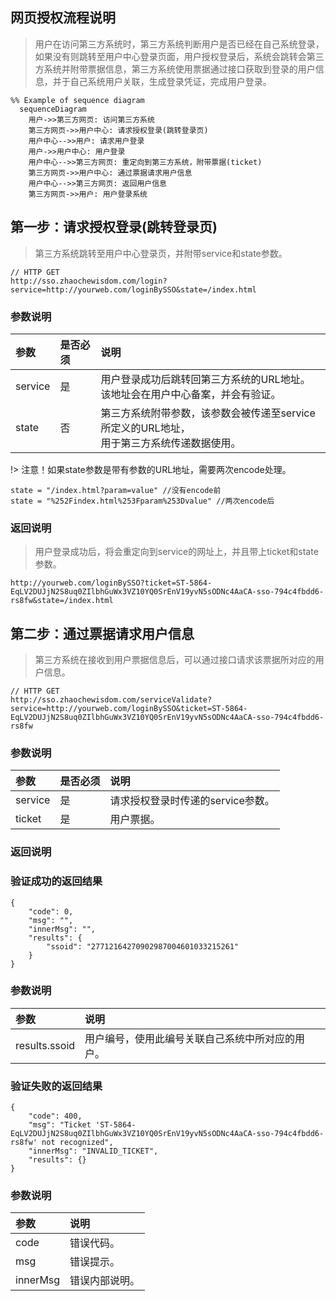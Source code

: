 ## 网页授权流程说明

> 用户在访问第三方系统时，第三方系统判断用户是否已经在自己系统登录，如果没有则跳转至用户中心登录页面，用户授权登录后，系统会跳转会第三方系统并附带票据信息，第三方系统使用票据通过接口获取到登录的用户信息，并于自己系统用户关联，生成登录凭证，完成用户登录。

```mermaid
%% Example of sequence diagram
  sequenceDiagram
    用户->>第三方网页: 访问第三方系统
    第三方网页->>用户中心: 请求授权登录(跳转登录页)
    用户中心-->>用户: 请求用户登录
    用户->>用户中心: 用户登录
    用户中心-->>第三方网页: 重定向到第三方系统，附带票据(ticket)
    第三方网页->>用户中心: 通过票据请求用户信息
    用户中心-->>第三方网页: 返回用户信息
    第三方网页->>用户: 用户登录系统
```

## 第一步：请求授权登录(跳转登录页)

> 第三方系统跳转至用户中心登录页，并附带service和state参数。

```
// HTTP GET
http://sso.zhaochewisdom.com/login?service=http://yourweb.com/loginBySSO&state=/index.html
```

### 参数说明

| 参数    | 是否必须 | 说明                                                         |
| :------ | :------- | :----------------------------------------------------------- |
| service | 是       | 用户登录成功后跳转回第三方系统的URL地址。<br />该地址会在用户中心备案，并会有验证。 |
| state   | 否       | 第三方系统附带参数，该参数会被传递至service所定义的URL地址，<br />用于第三方系统传递数据使用。 |

!> 注意！如果state参数是带有参数的URL地址，需要两次encode处理。

```
state = "/index.html?param=value" //没有encode前
state = "%252Findex.html%253Fparam%253Dvalue" //两次encode后
```

### 返回说明

> 用户登录成功后，将会重定向到service的网址上，并且带上ticket和state参数。

```
http://yourweb.com/loginBySSO?ticket=ST-5864-EqLV2DUJjN2S8uq0ZIlbhGuWx3VZ10YQ0SrEnV19yvN5sODNc4AaCA-sso-794c4fbdd6-rs8fw&state=/index.html
```

## 第二步：通过票据请求用户信息

> 第三方系统在接收到用户票据信息后，可以通过接口请求该票据所对应的用户信息。

```
// HTTP GET
http://sso.zhaochewisdom.com/serviceValidate?service=http://yourweb.com/loginBySSO&ticket=ST-5864-EqLV2DUJjN2S8uq0ZIlbhGuWx3VZ10YQ0SrEnV19yvN5sODNc4AaCA-sso-794c4fbdd6-rs8fw
```

### 参数说明

| 参数    | 是否必须 | 说明                              |
| :------ | :------- | :-------------------------------- |
| service | 是       | 请求授权登录时传递的service参数。 |
| ticket  | 是       | 用户票据。                        |

### 返回说明

### 验证成功的返回结果
```
{
	"code": 0,
	"msg": "",
	"innerMsg": "",
	"results": {
		"ssoid": "27712164270902987004601033215261"
	}
}
```

### 参数说明

| 参数          | 说明                                             |
| :------------ | :----------------------------------------------- |
| results.ssoid | 用户编号，使用此编号关联自己系统中所对应的用户。 |


### 验证失败的返回结果
```
{
    "code": 400,
    "msg": "Ticket 'ST-5864-EqLV2DUJjN2S8uq0ZIlbhGuWx3VZ10YQ0SrEnV19yvN5sODNc4AaCA-sso-794c4fbdd6-rs8fw' not recognized",
    "innerMsg": "INVALID_TICKET",
    "results": {}
}
```
### 参数说明

| 参数     | 说明           |
| :------- | :------------- |
| code     | 错误代码。     |
| msg      | 错误提示。     |
| innerMsg | 错误内部说明。 |

